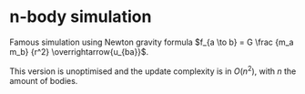 # n-body simulation
Famous simulation using Newton gravity formula $f_{a \to b} = G \frac {m_a m_b} {r^2} \overrightarrow{u_{ba}}$.

This version is unoptimised and the update complexity is in $O(n^2)$, with $n$ the amount of bodies.